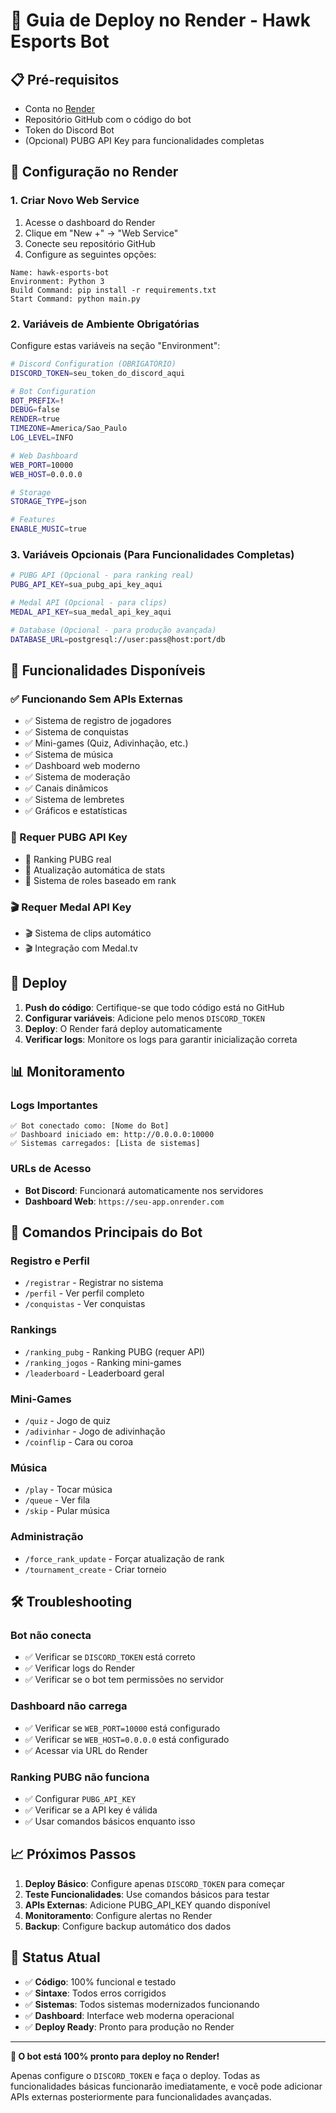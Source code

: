 # 🚀 Guia de Deploy no Render - Hawk Esports Bot

## 📋 Pré-requisitos

- Conta no [Render](https://render.com)
- Repositório GitHub com o código do bot
- Token do Discord Bot
- (Opcional) PUBG API Key para funcionalidades completas

## 🔧 Configuração no Render

### 1. Criar Novo Web Service

1. Acesse o dashboard do Render
2. Clique em "New +" → "Web Service"
3. Conecte seu repositório GitHub
4. Configure as seguintes opções:

```
Name: hawk-esports-bot
Environment: Python 3
Build Command: pip install -r requirements.txt
Start Command: python main.py
```

### 2. Variáveis de Ambiente Obrigatórias

Configure estas variáveis na seção "Environment":

```bash
# Discord Configuration (OBRIGATÓRIO)
DISCORD_TOKEN=seu_token_do_discord_aqui

# Bot Configuration
BOT_PREFIX=!
DEBUG=false
RENDER=true
TIMEZONE=America/Sao_Paulo
LOG_LEVEL=INFO

# Web Dashboard
WEB_PORT=10000
WEB_HOST=0.0.0.0

# Storage
STORAGE_TYPE=json

# Features
ENABLE_MUSIC=true
```

### 3. Variáveis Opcionais (Para Funcionalidades Completas)

```bash
# PUBG API (Opcional - para ranking real)
PUBG_API_KEY=sua_pubg_api_key_aqui

# Medal API (Opcional - para clips)
MEDAL_API_KEY=sua_medal_api_key_aqui

# Database (Opcional - para produção avançada)
DATABASE_URL=postgresql://user:pass@host:port/db
```

## 🎯 Funcionalidades Disponíveis

### ✅ Funcionando Sem APIs Externas
- ✅ Sistema de registro de jogadores
- ✅ Sistema de conquistas
- ✅ Mini-games (Quiz, Adivinhação, etc.)
- ✅ Sistema de música
- ✅ Dashboard web moderno
- ✅ Sistema de moderação
- ✅ Canais dinâmicos
- ✅ Sistema de lembretes
- ✅ Gráficos e estatísticas

### 🔑 Requer PUBG API Key
- 🔑 Ranking PUBG real
- 🔑 Atualização automática de stats
- 🔑 Sistema de roles baseado em rank

### 🎬 Requer Medal API Key
- 🎬 Sistema de clips automático
- 🎬 Integração com Medal.tv

## 🚀 Deploy

1. **Push do código**: Certifique-se que todo código está no GitHub
2. **Configurar variáveis**: Adicione pelo menos `DISCORD_TOKEN`
3. **Deploy**: O Render fará deploy automaticamente
4. **Verificar logs**: Monitore os logs para garantir inicialização correta

## 📊 Monitoramento

### Logs Importantes
```
✅ Bot conectado como: [Nome do Bot]
✅ Dashboard iniciado em: http://0.0.0.0:10000
✅ Sistemas carregados: [Lista de sistemas]
```

### URLs de Acesso
- **Bot Discord**: Funcionará automaticamente nos servidores
- **Dashboard Web**: `https://seu-app.onrender.com`

## 🔧 Comandos Principais do Bot

### Registro e Perfil
- `/registrar` - Registrar no sistema
- `/perfil` - Ver perfil completo
- `/conquistas` - Ver conquistas

### Rankings
- `/ranking_pubg` - Ranking PUBG (requer API)
- `/ranking_jogos` - Ranking mini-games
- `/leaderboard` - Leaderboard geral

### Mini-Games
- `/quiz` - Jogo de quiz
- `/adivinhar` - Jogo de adivinhação
- `/coinflip` - Cara ou coroa

### Música
- `/play` - Tocar música
- `/queue` - Ver fila
- `/skip` - Pular música

### Administração
- `/force_rank_update` - Forçar atualização de rank
- `/tournament_create` - Criar torneio

## 🛠️ Troubleshooting

### Bot não conecta
- ✅ Verificar se `DISCORD_TOKEN` está correto
- ✅ Verificar logs do Render
- ✅ Verificar se o bot tem permissões no servidor

### Dashboard não carrega
- ✅ Verificar se `WEB_PORT=10000` está configurado
- ✅ Verificar se `WEB_HOST=0.0.0.0` está configurado
- ✅ Acessar via URL do Render

### Ranking PUBG não funciona
- ✅ Configurar `PUBG_API_KEY`
- ✅ Verificar se a API key é válida
- ✅ Usar comandos básicos enquanto isso

## 📈 Próximos Passos

1. **Deploy Básico**: Configure apenas `DISCORD_TOKEN` para começar
2. **Teste Funcionalidades**: Use comandos básicos para testar
3. **APIs Externas**: Adicione PUBG_API_KEY quando disponível
4. **Monitoramento**: Configure alertas no Render
5. **Backup**: Configure backup automático dos dados

## 🎉 Status Atual

- ✅ **Código**: 100% funcional e testado
- ✅ **Sintaxe**: Todos erros corrigidos
- ✅ **Sistemas**: Todos sistemas modernizados funcionando
- ✅ **Dashboard**: Interface web moderna operacional
- ✅ **Deploy Ready**: Pronto para produção no Render

---

**🚀 O bot está 100% pronto para deploy no Render!**

Apenas configure o `DISCORD_TOKEN` e faça o deploy. Todas as funcionalidades básicas funcionarão imediatamente, e você pode adicionar APIs externas posteriormente para funcionalidades avançadas.